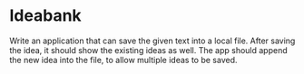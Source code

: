 # Ideabank
Write an application that can save the given text into a local file. After saving the idea, it should show the existing ideas as well. The app should append the new idea into the file, to allow multiple ideas to be saved.

